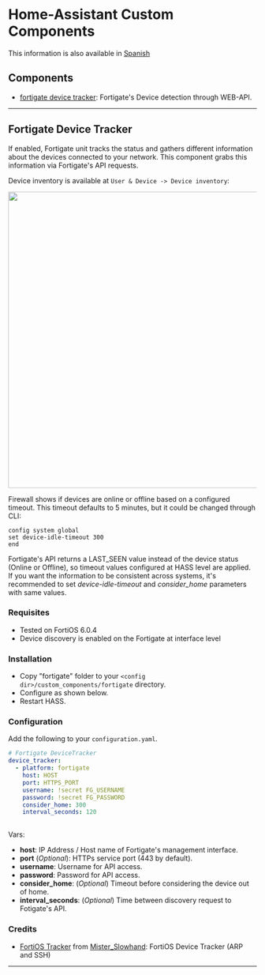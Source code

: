 # Home-Assistant Custom Components
This information is also available in [Spanish](./README.es.md)


Components
------------
   * [fortigate device tracker](#Fortigate-Device-Tracker): Fortigate's Device detection through WEB-API.
      
----------------------------

## Fortigate Device Tracker

If enabled, Fortigate unit tracks the status and gathers different information about the devices connected to your network. This component grabs this information via Fortigate's API requests.

Device inventory is available at  `User & Device -> Device inventory`:


<p align="center">
<img src="https://raw.githubusercontent.com/dmoranf/home-assistant-custom-components/master/_screenshots/fortigate_device_detection.png" width="600px"></p>


Firewall shows if devices are online or offline based on a configured timeout. This timeout defaults to 5 minutes, but it could be changed through CLI:

```
config system global
set device-idle-timeout 300
end
```

Fortigate's API returns a LAST_SEEN value instead of the device status (Online or Offline), so timeout values configured at HASS level are applied. If you want the information to be consistent across systems, it's recommended to set *device-idle-timeout* and *consider_home* parameters with same values.


### Requisites

 - Tested on FortiOS 6.0.4
 - Device discovery is enabled on the Fortigate at interface level

### Installation

- Copy "fortigate" folder to your `<config dir>/custom_components/fortigate` directory.
- Configure as shown below.
- Restart HASS.

### Configuration

Add the following to your `configuration.yaml`.

```yaml
# Fortigate DeviceTracker
device_tracker:
  - platform: fortigate
    host: HOST
    port: HTTPS_PORT
    username: !secret FG_USERNAME
    password: !secret FG_PASSWORD
    consider_home: 300
    interval_seconds: 120
    
```

Vars:

- **host**: IP Address / Host name of Fortigate's management interface.
- **port** (*Optional*): HTTPs service port (443 by default).
- **username**: Username for API access.
- **password**: Password for API access.
- **consider_home**: (*Optional*) Timeout before considering the device out of home.
- **interval_seconds**: (*Optional*) Time between discovery request to Fotigate's API.

### Credits

 - [FortiOS Tracker](https://community.home-assistant.io/t/fortios-device-tracker/28333/4) from [Mister_Slowhand](https://community.home-assistant.io/u/Mister_Slowhand): FortiOS Device Tracker (ARP and SSH)


----------------------------


